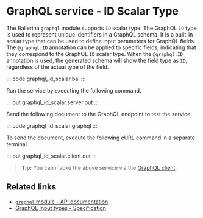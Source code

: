 # GraphQL service - ID Scalar Type

The Ballerina `graphql` module supports `ID` scalar type. The GraphQL `ID` type is used to represent unique identifiers in a GraphQL schema. It is a built-in scalar type that can be used to define input parameters for GraphQL fields. The `@graphql:ID` annotation can be applied to specific fields, indicating that they correspond to the GraphQL `ID` scalar type. When the `@graphql:ID` annotation is used, the generated schema will show the field type as `ID`, regardless of the actual type of the field.

::: code graphql_id_scalar.bal :::

Run the service by executing the following command.

::: out graphql_id_scalar.server.out :::

Send the following document to the GraphQL endpoint to test the service.

::: code graphql_id_scalar.graphql :::

To send the document, execute the following cURL command in a separate terminal.

::: out graphql_id_scalar.client.out :::

>**Tip:** You can invoke the above service via the [GraphQL client](/learn/by-example/graphql-client-query-endpoint/).

## Related links
- [`graphql` module - API documentation](https://lib.ballerina.io/ballerina/graphql/latest)
- [GraphQL input types - Specification](/spec/graphql/#415-id)
